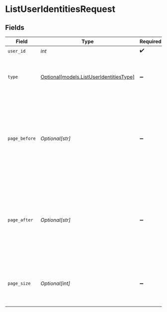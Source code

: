# ListUserIdentitiesRequest


## Fields

| Field                                                                                                                                                                                                                                                                                                               | Type                                                                                                                                                                                                                                                                                                                | Required                                                                                                                                                                                                                                                                                                            | Description                                                                                                                                                                                                                                                                                                         | Example                                                                                                                                                                                                                                                                                                             |
| ------------------------------------------------------------------------------------------------------------------------------------------------------------------------------------------------------------------------------------------------------------------------------------------------------------------- | ------------------------------------------------------------------------------------------------------------------------------------------------------------------------------------------------------------------------------------------------------------------------------------------------------------------- | ------------------------------------------------------------------------------------------------------------------------------------------------------------------------------------------------------------------------------------------------------------------------------------------------------------------- | ------------------------------------------------------------------------------------------------------------------------------------------------------------------------------------------------------------------------------------------------------------------------------------------------------------------- | ------------------------------------------------------------------------------------------------------------------------------------------------------------------------------------------------------------------------------------------------------------------------------------------------------------------- |
| `user_id`                                                                                                                                                                                                                                                                                                           | *int*                                                                                                                                                                                                                                                                                                               | :heavy_check_mark:                                                                                                                                                                                                                                                                                                  | The id of the user                                                                                                                                                                                                                                                                                                  | 35436                                                                                                                                                                                                                                                                                                               |
| `type`                                                                                                                                                                                                                                                                                                              | [Optional[models.ListUserIdentitiesType]](../models/listuseridentitiestype.md)                                                                                                                                                                                                                                      | :heavy_minus_sign:                                                                                                                                                                                                                                                                                                  | Filters results by one or more identity types using the format `?type[]={type}&type[]={type}`                                                                                                                                                                                                                       |                                                                                                                                                                                                                                                                                                                     |
| `page_before`                                                                                                                                                                                                                                                                                                       | *Optional[str]*                                                                                                                                                                                                                                                                                                     | :heavy_minus_sign:                                                                                                                                                                                                                                                                                                  | A [pagination cursor](/documentation/api-basics/pagination/paginating-through-lists-using-cursor-pagination) that tells the endpoint which page to start on. It should be a `meta.before_cursor` value from a previous request. Note: `page[before]` and `page[after]` can't be used together in the same request.<br/> |                                                                                                                                                                                                                                                                                                                     |
| `page_after`                                                                                                                                                                                                                                                                                                        | *Optional[str]*                                                                                                                                                                                                                                                                                                     | :heavy_minus_sign:                                                                                                                                                                                                                                                                                                  | A [pagination cursor](/documentation/api-basics/pagination/paginating-through-lists-using-cursor-pagination) that tells the endpoint which page to start on. It should be a `meta.after_cursor` value from a previous request. Note: `page[before]` and `page[after]` can't be used together in the same request.<br/> |                                                                                                                                                                                                                                                                                                                     |
| `page_size`                                                                                                                                                                                                                                                                                                         | *Optional[int]*                                                                                                                                                                                                                                                                                                     | :heavy_minus_sign:                                                                                                                                                                                                                                                                                                  | Specifies how many records should be returned in the response. You can specify up to 100 records per page.<br/>                                                                                                                                                                                                     |                                                                                                                                                                                                                                                                                                                     |